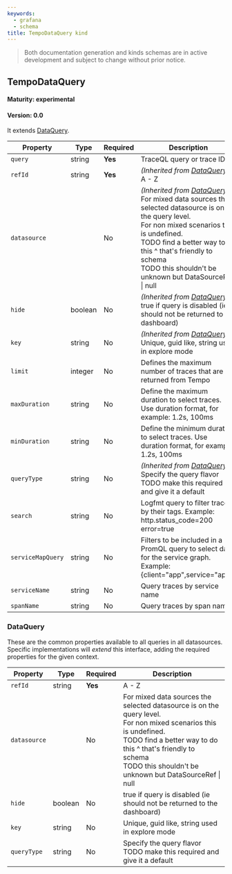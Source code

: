 ```yaml
---
keywords:
  - grafana
  - schema
title: TempoDataQuery kind
---
```

> Both documentation generation and kinds schemas are in active development and subject to change without prior notice.

## TempoDataQuery

#### Maturity: experimental
#### Version: 0.0



It extends [DataQuery](#dataquery).

| Property          | Type    | Required | Description                                                                                                                                                                                                                                                                                            |
|-------------------|---------|----------|--------------------------------------------------------------------------------------------------------------------------------------------------------------------------------------------------------------------------------------------------------------------------------------------------------|
| `query`           | string  | **Yes**  | TraceQL query or trace ID                                                                                                                                                                                                                                                                              |
| `refId`           | string  | **Yes**  | *(Inherited from [DataQuery](#dataquery))*<br/>A - Z                                                                                                                                                                                                                                                   |
| `datasource`      |         | No       | *(Inherited from [DataQuery](#dataquery))*<br/>For mixed data sources the selected datasource is on the query level.<br/>For non mixed scenarios this is undefined.<br/>TODO find a better way to do this ^ that's friendly to schema<br/>TODO this shouldn't be unknown but DataSourceRef &#124; null |
| `hide`            | boolean | No       | *(Inherited from [DataQuery](#dataquery))*<br/>true if query is disabled (ie should not be returned to the dashboard)                                                                                                                                                                                  |
| `key`             | string  | No       | *(Inherited from [DataQuery](#dataquery))*<br/>Unique, guid like, string used in explore mode                                                                                                                                                                                                          |
| `limit`           | integer | No       | Defines the maximum number of traces that are returned from Tempo                                                                                                                                                                                                                                      |
| `maxDuration`     | string  | No       | Define the maximum duration to select traces. Use duration format, for example: 1.2s, 100ms                                                                                                                                                                                                            |
| `minDuration`     | string  | No       | Define the minimum duration to select traces. Use duration format, for example: 1.2s, 100ms                                                                                                                                                                                                            |
| `queryType`       | string  | No       | *(Inherited from [DataQuery](#dataquery))*<br/>Specify the query flavor<br/>TODO make this required and give it a default                                                                                                                                                                              |
| `search`          | string  | No       | Logfmt query to filter traces by their tags. Example: http.status_code=200 error=true                                                                                                                                                                                                                  |
| `serviceMapQuery` | string  | No       | Filters to be included in a PromQL query to select data for the service graph. Example: {client="app",service="app"}                                                                                                                                                                                   |
| `serviceName`     | string  | No       | Query traces by service name                                                                                                                                                                                                                                                                           |
| `spanName`        | string  | No       | Query traces by span name                                                                                                                                                                                                                                                                              |

### DataQuery

These are the common properties available to all queries in all datasources.
Specific implementations will *extend* this interface, adding the required
properties for the given context.

| Property     | Type    | Required | Description                                                                                                                                                                                                                                             |
|--------------|---------|----------|---------------------------------------------------------------------------------------------------------------------------------------------------------------------------------------------------------------------------------------------------------|
| `refId`      | string  | **Yes**  | A - Z                                                                                                                                                                                                                                                   |
| `datasource` |         | No       | For mixed data sources the selected datasource is on the query level.<br/>For non mixed scenarios this is undefined.<br/>TODO find a better way to do this ^ that's friendly to schema<br/>TODO this shouldn't be unknown but DataSourceRef &#124; null |
| `hide`       | boolean | No       | true if query is disabled (ie should not be returned to the dashboard)                                                                                                                                                                                  |
| `key`        | string  | No       | Unique, guid like, string used in explore mode                                                                                                                                                                                                          |
| `queryType`  | string  | No       | Specify the query flavor<br/>TODO make this required and give it a default                                                                                                                                                                              |


